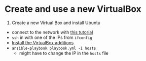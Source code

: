# Create and use a new VirtualBox

1. Create a new Virtual Box and install Ubuntu
- connect to the network with [this tutorial](https://www.ulyaoth.net/resources/tutorial-ssh-into-a-virtualbox-linux-guest-from-your-host.35/)
- `ssh` in with one of the IPs from `ifconfig`
- [Install the VirtualBox additions](http://askubuntu.com/questions/456400/why-cant-i-access-a-shared-folder-from-within-my-virtualbox-machine)
- `ansible-playbook playbook.yml -i hosts`
  - might have to change the IP in the `hosts` file
